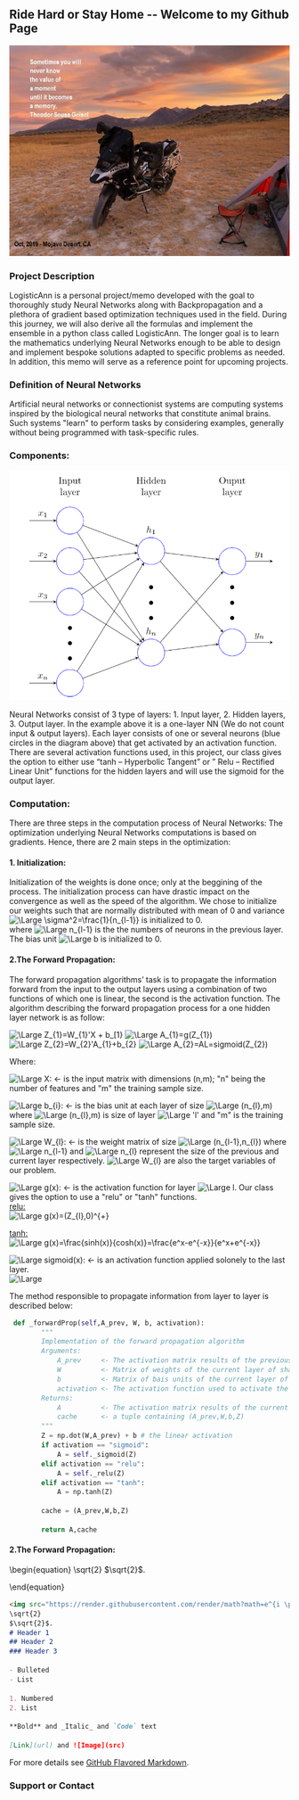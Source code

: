 ## Ride Hard or Stay Home -- Welcome to my Github Page 
![](Memory.jpg)


### Project Description
LogisticAnn is a personal project/memo developed with the goal to thoroughly study Neural Networks along with Backpropagation and a plethora of gradient based optimization techniques used in the field.  During this journey, we will also derive all the formulas and implement the ensemble in a python class called LogisticAnn. The longer goal is to learn the mathematics underlying Neural Networks enough to be able to design and implement bespoke solutions adapted to specific problems as needed. In addition, this memo will serve as a reference point for upcoming projects. 

### Definition of Neural Networks
Artificial neural networks or connectionist systems are computing systems inspired by the biological neural networks that constitute animal brains. Such systems "learn" to perform tasks by considering examples, generally without being programmed with task-specific rules.

### Components:
![](NN.png)

Neural Networks consist of 3 type of layers: 1. Input layer, 2. Hidden layers, 3. Output layer. In the example above it is a one-layer NN (We do not count input & output layers). Each layer consists of one or several neurons (blue circles in the diagram above) that get activated by an activation function. There are several activation functions used, in this project, our class gives the option to either use “tanh – Hyperbolic Tangent” or ” Relu – Rectified Linear Unit” functions for the hidden layers and will use the sigmoid for the output layer. 

### Computation:
There are three steps in the computation process of Neural Networks: 
The optimization underlying Neural Networks computations is based on gradients. Hence, there are 2 main steps in the optimization: 
#### 1. Initialization:
Initialization of the weights is done once; only at the beggining of the process. The initialization process can have drastic impact on the convergence as well as the speed of the algorithm. We chose to initialize our weights such that are normally distributed with mean of 0 and variance <img src="https://latex.codecogs.com/svg.latex?\Large&space;\sigma^2=\frac{1}{n_{l-1}}" title="\Large \sigma^2=\frac{1}{n_{l-1}}" /> is initialized to 0.<br>  where <img src="https://latex.codecogs.com/svg.latex?\Large&space;n_{l-1}" title="\Large n_{l-1}" /> is the the numbers of neurons in the previous layer. The bias unit <img src="https://latex.codecogs.com/svg.latex?\Large&space;b" title="\Large b" /> is initialized to 0.<br>


#### 2.The Forward Propagation:  
  The forward propagation algorithms’ task is to propagate the information forward from the input to the output layers using a          combination of two functions of which one is linear, the second is the activation function. The algorithm describing the forward propagation process for a one hidden layer network is as follow:

<img src="https://latex.codecogs.com/svg.latex?\Large&space;Z_{1}=W_{1}'X+b_{1}" title="\Large Z_{1}=W_{1}'X + b_[1}" />

<img src="https://latex.codecogs.com/svg.latex?\Large&space;A_{1}=g(Z_{1})" title="\Large A_{1}=g(Z_{1})" />

<img src="https://latex.codecogs.com/svg.latex?\Large&space;Z_{2}=W_{2}'A_{1}+b_{2}" title="\Large Z_{2}=W_{2}'A_{1}+b_{2}" />

<img src="https://latex.codecogs.com/svg.latex?\Large&space;A_{2}=AL=sigmoid(Z_{2})" title="\Large A_{2}=AL=sigmoid(Z_{2})" />

Where:

<img src="https://latex.codecogs.com/svg.latex?\Large&space;X:}" title="\Large X:" /> <- is the input matrix with dimensions (n,m); "n" being the number of features and "m" the training sample size.

<img src="https://latex.codecogs.com/svg.latex?\Large&space;b_{i}:}" title="\Large b_{i}:" /> <- is the bias unit at each layer of size <img src="https://latex.codecogs.com/svg.latex?\Large&space;(n_{l},m)}" title="\Large (n_{l},m)" /> where <img src="https://latex.codecogs.com/svg.latex?\Large&space;'n_{l}'}" title="\Large (n_{l},m)" /> is size of layer <img src="https://latex.codecogs.com/svg.latex?\Large&space;'l'}" title="\Large 'l'" /> and "m" is the training sample size. 

<img src="https://latex.codecogs.com/svg.latex?\Large&space;W_{l}:}" title="\Large W_{l}:" /> <- is the weight matrix of size <img src="https://latex.codecogs.com/svg.latex?\Large&space;(n_{l-1},n_{l})}" title="\Large (n_{l-1},n_{l})" /> where <img src="https://latex.codecogs.com/svg.latex?\Large&space;n_{l-1}}" title="\Large n_{l-1}" /> and <img src="https://latex.codecogs.com/svg.latex?\Large&space;n_{l}}" title="\Large n_{l}" /> represent the size of the previous and current layer respectively. <img src="https://latex.codecogs.com/svg.latex?\Large&space;W_{l}}" title="\Large W_{l}" /> are also the target variables of our problem.  

<img src="https://latex.codecogs.com/svg.latex?\Large&space;g(x):}" title="\Large g(x):" /> <-  is the activation function for layer <img src="https://latex.codecogs.com/svg.latex?\Large&space;l}" title="\Large l" />. Our class gives the option to use a "relu" or "tanh" functions.<br>
   <u>relu:</u> <br>   <img src="https://latex.codecogs.com/svg.latex?\Large&space;g(x)=(Z_{l},0)^{+}" title="\Large g(x)=(Z_{l},0)^{+}" /><br>

   <u>tanh:</u><br>   <img src="https://latex.codecogs.com/svg.latex?\Large&space;g(x)=\frac{sinh(x)}{cosh(x)}=\frac{e^x-e^{-x}}{e^x+e^{-x}}" title="\Large g(x)=\frac{sinh(x)}{cosh(x)}=\frac{e^x-e^{-x}}{e^x+e^{-x}}" />
   
<img src="https://latex.codecogs.com/svg.latex?\Large&space;sigmoid(x):}" title="\Large sigmoid(x):" /> <- is an activation function applied solonely to the last layer.<br> <img src="https://latex.codecogs.com/svg.latex?\Large&space;sigmoid(x)=\frac{1}{1+e^{-x}}" title="\Large " />

The method responsible to propagate information from layer to layer is described below: 
```python
 def _forwardProp(self,A_prev, W, b, activation):
        """
        Implementation of the forward propagation algorithm
        Arguments:
            A_prev     <- The activation matrix results of the previous layer of shape (number of nodes in the previous layer, m)
            W          <- Matrix of weights of the current layer of shape (number of nodes in the current layer, number of nodes in the previous layer)
            b          <- Matrix of bais units of the current layer of shape (number of nodes in the current layer,1)
            activation <- The activation function used to activate the current layer. stored as a text string: "sigmoid","relu" or "tanh"
        Returns:
            A          <- The activation matrix results of the current layer of shape (number of nodes in the current layer, m)
            cache      <- a tuple containing (A_prev,W,b,Z)
        """
        Z = np.dot(W,A_prev) + b # the linear activation
        if activation == "sigmoid":
            A = self._sigmoid(Z)
        elif activation == "relu":
            A = self._relu(Z)
        elif activation == "tanh":
            A = np.tanh(Z)
        
        cache = (A_prev,W,b,Z)
        
        return A,cache

```
#### 2.The Forward Propagation: 
\begin{equation}
\sqrt{2}
$\sqrt{2}$.

\end{equation}



```markdown
<img src="https://render.githubusercontent.com/render/math?math=e^{i \pi} = -1">
\sqrt{2}
$\sqrt{2}$.
# Header 1
## Header 2
### Header 3

- Bulleted
- List

1. Numbered
2. List

**Bold** and _Italic_ and `Code` text

[Link](url) and ![Image](src)
```

For more details see [GitHub Flavored Markdown](https://guides.github.com/features/mastering-markdown/).



### Support or Contact


